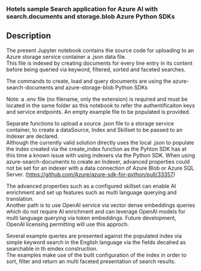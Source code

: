 ### Hotels sample Search application for Azure AI with search.documents and storage.blob Azure Python SDKs

## Description

The present Jupyter notebook contains the source code for uploading to an Azure storage service container a .json data file.  
This file is indexed by creating documents for every line entry in its content before being queried via keyword, filtered, sorted and faceted searches.  

The commands to create, load and query documents are using the azure-search-documents and azure-storage-blob Python SDKs  

Note: a .env file (no filename, only the extension) is required and must be located in the same folder as this notebook to refer the authentificaiton keys and service endpoints.
An empty example file to be populated is provided.

Separate functions to upload a source .json file to a storage service container, to create a dataSource, Index and Skillset to be passed to an Indexer are declared.  
Although the currently valid solution directly uses the local .json to populate the index created via the create_index function as the Pyhton SDK has at this time a known issue with using indexers via the Python SDK. When using azure-search-documents to create an Indexer, advanced properties could not be set for an indexer with a data connection of Azure Blob or Azure SQL Server. (https://github.com/Azure/azure-sdk-for-python/pull/33357)  

The advanced properties such as a configured skillset can enable AI enrichment and set up features such as multi language querying and translation.  
Another path is to use OpenAI service via vector dense embeddings queries which do not require AI enrichment and can leverage OpenAI models for multi language querying via token embeddings. Future development, OpenAI licensing permitting will use this approch.  

Several example queries are presented against the populated index via simple keyword search in the English language via the fields decalred as searchable in th eindex construction.  
The examples make use of the built configuration of the index in order to sort, filter and return an multi faceted presentation of search results.  
